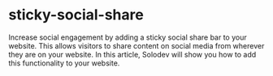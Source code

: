 # sticky-social-share
Increase social engagement by adding a sticky social share bar to your website. This allows visitors to share content on social media from wherever they are on your website. In this article, Solodev will show you how to add this functionality to your website.
